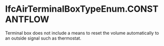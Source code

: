 IfcAirTerminalBoxTypeEnum.CONSTANTFLOW
======================================
Terminal box does not include a means to reset the volume automatically to an
outside signal such as thermostat.


